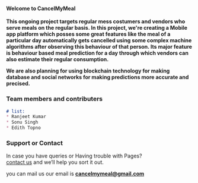 #### Welcome to CancelMyMeal

**This ongoing project targets regular mess costumers and vendors who serve meals on the regular basis.
In this project, we're creating a Mobile app platform which posses some great features like the meal of a particular day automatically gets cancelled using some complex machine algorithms after observing this behaviour of that person. Its major feature is behaviour based meal prediction for a day through which vendors can also estimate their regular consumption.**


**We are also planning for using blockchain technology for making database and social networks for making predictions more accurate and precised.**


### Team members and contributers
```markdown
# list:
* Ranjeet Kumar
* Sonu Singh
* Edith Topno


```



### Support or Contact

In case you have queries or Having trouble with Pages? <br/>
[contact us](https://cancelmymeal@gmail.com/) and we’ll help you sort it out.

you can mail us our email is **cancelmymeal@gmail.com**
